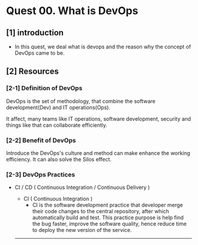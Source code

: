 # Quest 00. What is DevOps

## \[1\] introduction 

* In this quest, we deal what is devops and the reason why the concept of DevOps came to be.

## \[2\] Resources

### \[2-1\] **Definition of DevOps**

DevOps is the set of methodology, that combine the software development\(Dev\) and IT operations\(Ops\). 

It affect, many teams like IT operations, software development, security and things like that can collaborate efficiently.

### \[2-2\] Benefit of DevOps

 Introduce the DevOps's culture and method can make enhance the working efficiency. It can also solve the Silos effect. 

### **\[2-3\] DevOps Practices**

* CI / CD \( Continuous Integration / Continuous Delivery \) 
  * CI \( Continuous Integration \)
    * CI is the software development practice that developer merge their code changes to the central repository, after which automatically build and test. This practice purpose is help find the bug faster, improve the software quality, hence reduce time to deploy the new version of the service. 

  ****



